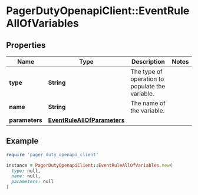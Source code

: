 # PagerDutyOpenapiClient::EventRuleAllOfVariables

## Properties

| Name | Type | Description | Notes |
| ---- | ---- | ----------- | ----- |
| **type** | **String** | The type of operation to populate the variable. |  |
| **name** | **String** | The name of the variable. |  |
| **parameters** | [**EventRuleAllOfParameters**](EventRuleAllOfParameters.md) |  |  |

## Example

```ruby
require 'pager_duty_openapi_client'

instance = PagerDutyOpenapiClient::EventRuleAllOfVariables.new(
  type: null,
  name: null,
  parameters: null
)
```

